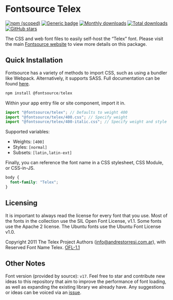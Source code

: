# Fontsource Telex

[![npm (scoped)](https://img.shields.io/npm/v/@fontsource/telex?color=brightgreen)](https://www.npmjs.com/package/@fontsource/telex) [![Generic badge](https://img.shields.io/badge/fontsource-passing-brightgreen)](https://github.com/fontsource/fontsource) [![Monthly downloads](https://badgen.net/npm/dm/@fontsource/telex)](https://github.com/fontsource/fontsource) [![Total downloads](https://badgen.net/npm/dt/@fontsource/telex)](https://github.com/fontsource/fontsource) [![GitHub stars](https://img.shields.io/github/stars/fontsource/fontsource.svg?style=social&label=Star)](https://github.com/fontsource/fontsource/stargazers)

The CSS and web font files to easily self-host the “Telex” font. Please visit the main [Fontsource website](https://fontsource.org/fonts/telex) to view more details on this package.

## Quick Installation

Fontsource has a variety of methods to import CSS, such as using a bundler like Webpack. Alternatively, it supports SASS. Full documentation can be found [here](https://fontsource.org/docs/getting-started/introduction).

```javascript
npm install @fontsource/telex
```

Within your app entry file or site component, import it in.

```javascript
import "@fontsource/telex"; // Defaults to weight 400
import "@fontsource/telex/400.css"; // Specify weight
import "@fontsource/telex/400-italic.css"; // Specify weight and style

```

Supported variables:
- Weights: `[400]`
- Styles: `[normal]`
- Subsets: `[latin,latin-ext]`

Finally, you can reference the font name in a CSS stylesheet, CSS Module, or CSS-in-JS.

```css
body {
  font-family: "Telex";
}
```

## Licensing
It is important to always read the license for every font that you use.
Most of the fonts in the collection use the SIL Open Font License, v1.1. Some fonts use the Apache 2 license. The Ubuntu fonts use the Ubuntu Font License v1.0.

Copyright 2011 The Telex Project Authors (info@andrestorresi.com.ar), with Reserved Font Name Telex.
[OFL-1.1](http://scripts.sil.org/OFL)

## Other Notes
Font version (provided by source): `v17`.
Feel free to star and contribute new ideas to this repository that aim to improve the performance of font loading, as well as expanding the existing library we already have. Any suggestions or ideas can be voiced via an [issue](https://github.com/fontsource/fontsource/issues).